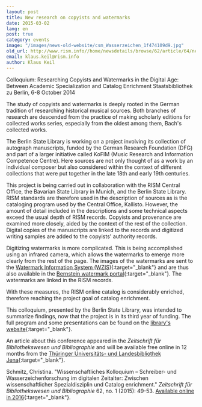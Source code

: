 ```yaml
---
layout: post
title: New research on copyists and watermarks
date: 2015-03-02
lang: en
post: true
category: events
image: "/images/news-old-website/csm_Wasserzeichen_1f474109d9.jpg"
old_url: http://www.rism.info//home/newsdetails/browse/62/article/64/new-research-on-copyists-and-watermarks.html
email: klaus.keil@rism.info
author: Klaus Keil
---
```


Colloquium: Researching Copyists and Watermarks in the Digital Age: Between Academic Specialization and Catalog Enrichment
Staatsbibliothek zu Berlin, 6-8 October 2014

The study of copyists and watermarks is deeply rooted in the German tradition of researching historical musical sources. Both branches of research are descended from the practice of making scholarly editions for collected works series, especially from the oldest among them, Bach's collected works.

The Berlin State Library is working on a project involving its collection of autograph manuscripts, funded by the German Research Foundation (DFG) and part of a larger initiative called KoFIM (Music Research and Information Competence Centre). Here sources are not only thought of as a work by an individual composer but also considered within the context of different collections that were put together in the late 18th and early 19th centuries.

This project is being carried out in collaboration with the RISM Central Office, the Bavarian State Library in Munich, and the Berlin State Library. RISM standards are therefore used in the description of sources as is the cataloging program used by the Central Office, Kallisto. However, the amount of detail included in the descriptions and some technical aspects exceed the usual depth of RISM records. Copyists and provenance are examined more closely, aided by the context of the rest of the collection. Digital copies of the manuscripts are linked to the records and digitized writing samples are added to the copyists' authority records.

Digitizing watermarks is more complicated. This is being accomplished using an infrared camera, which allows the watermarks to emerge more clearly from the rest of the page. The images of the watermarks are sent to the [Watermark Information System (WZIS)](http://www.wasserzeichen-online.de/){:target="_blank"} and are thus also available in the [Bernstein watermark portal](http://www.memoryofpaper.eu/){:target="_blank"}. The watermarks are linked in the RISM records.

With these measures, the RISM online catalog is considerably enriched, therefore reaching the project goal of catalog enrichment.

This colloquium, presented by the Berlin State Library, was intended to summarize findings, now that the project is in its third year of funding. The full program and some presentations can be found on the [library's website](http://staatsbibliothek-berlin.de/en/about-the-library/departments/musik/projekte/dfg-projekt-kofim-berlin/tagung-2014/){:target="_blank"}.

An article about this conference appeared in the _Zeitschrift für Bibliothekswesen und Bibliographie_ and will be available free online in 12 months from the [Thüringer Universitäts- und Landesbibliothek Jena](http://dx.doi.org/10.3196/186429501562166){:target="_blank"}.

Schmitz, Christina. "Wissenschaftliches Kolloquium – Schreiber- und Wasserzeichenforschung im digitalen Zeitalter: Zwischen wissenschaftlicher Spezialdisziplin und Catalog enrichment." _Zeitschrift für Bibliothekswesen und Bibliographie_ 62, no. 1 (2015): 49-53. [Available online in 2016](http://dx.doi.org/10.3196/186429501562166){:target="_blank"}.

